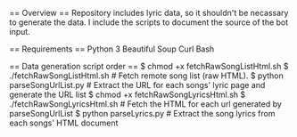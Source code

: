 == Overview ==
Repository includes lyric data, so it shouldn't be necassary to generate the data.
I include the scripts to document the source of the bot input.

== Requirements ==
Python 3
Beautiful Soup
Curl
Bash

== Data generation script order ==
$ chmod +x fetchRawSongListHtml.sh
$ ./fetchRawSongListHtml.sh           # Fetch remote song list (raw HTML).
$ python parseSongUrlList.py          # Extract the URL for each songs' lyric page and generate the URL list
$ chmod +x fetchRawSongLyricsHtml.sh
$ ./fetchRawSongLyricsHtml.sh         # Fetch the HTML for each url generated by parseSongUrlList
$ python parseLyrics.py               # Extract the song lyrics from each songs' HTML document

